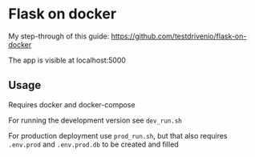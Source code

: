 # Flask on docker

My step-through of this guide: https://github.com/testdrivenio/flask-on-docker

The app is visible at localhost:5000

## Usage

Requires docker and docker-compose

For running the development version see `dev_run.sh`

For production deployment use `prod_run.sh`, but that also requires `.env.prod` and `.env.prod.db` to be created and filled
